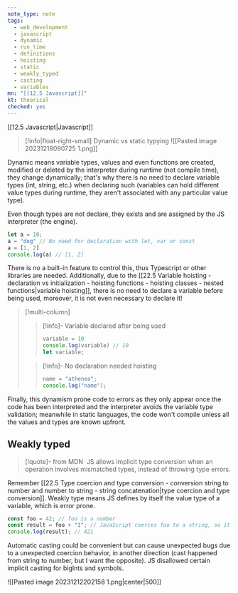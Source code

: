 ```yaml
---
note_type: note
tags:
  - web_development
  - javascript
  - dynamic
  - run_time
  - definitions
  - hoisting
  - static
  - weakly_typed
  - casting
  - variables
mn: "[[12.5 Javascript]]"
kt: theorical
checked: yes
---
```

[[12.5 Javascript|Javascript]]

>[!info|float-right-small] Dynamic vs static typying
>![[Pasted image 20231218090725 1.png]]

Dynamic means variable types, values and even functions are created, modified or deleted by the interpreter during runtime (not compile time), they change dynamically; that's why there is no need to declare variable types (int, string, etc.) when declaring such (variables can hold different value types during runtime, they aren't associated with any particular value type). 

Even though types are not declare, they exists and are assigned by the JS interpreter (the engine).   

```js
let a = 10;
a = "dog" // No need for declaration with let, var or const
a = [1, 2]
console.log(a) // [1, 2]
```

There is no a built-in feature to control this, thus Typescript or other libraries are needed. Additionally, due to the [[22.5 Variable hoisting - declaration vs initialization - hoisting functions - hoisting classes - nested functions|variable hoisting]], there is no need to declare a variable before being used, moreover, it is not even necessary to declare it!

>[!multi-column]
>
>>[!info]- Variable declared after being used
>>```js
>>variable = 10
>>console.log(variable) // 10 
>>let variable;
>>```
>
>>[!info]- No declaration needed hoisting
>>```js
>>name = "athenea";
>>console.log("name");
>>```

Finally, this dynamism prone code to errors as they only appear once the code has been interpreted and the interpreter avoids the variable type validation; meanwhile in static languages, the code won't compile unless all the values and types are known upfront. 

## Weakly typed
>[!quote]- from MDN
> JS allows implicit type conversion when an operation involves mismatched types, instead of throwing type errors.

Remember [[22.5 Type coercion and type conversion - conversion string to number and number to string - string concatenation|type coercion and type conversion]]. Weakly type means JS defines by itself the value type of a variable, which is error prone. 

```javascript
const foo = 42; // foo is a number
const result = foo + "1"; // JavaScript coerces foo to a string, so it can be concatenated with the other operand
console.log(result); // 421
```

Automatic casting could be convenient but can cause unexpected bugs due to a unexpected coercion behavior, in another direction (cast happened from string to number, but I want the opposite). JS disallowed certain implicit casting for bigInts and symbols. 



![[Pasted image 20231212202158 1.png|center|500]]